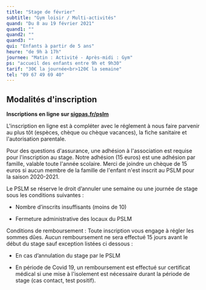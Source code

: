 ```yaml
---
title: "Stage de février"
subtitle: "Gym loisir / Multi-activités"
quand: "Du 8 au 19 février 2021"
quand1: ""
quand2: ""
quand3: ""
qui: "Enfants à partir de 5 ans"
heure: "de 9h à 17h"
journee: "Matin : Activité - Après-midi : Gym"
ps: "accueil des enfants entre 9h et 9h30"
tarif: "30€ la journée<br>120€ la semaine"
tel: "09 67 49 69 40"
---
```

## Modalités d'inscription

**Inscriptions en ligne sur [sigpas.fr/pslm](https://sigpas.fr/pslm/)**

L'inscription en ligne est à compléter avec le réglement à nous faire parvenir au plus tôt (espèces, chèque ou chèque vacances), la fiche sanitaire et l'autorisation parentale.

Pour des questions d'assurance, une adhésion à l'association est requise pour l'inscription au stage. Notre adhésion (15 euros) est une adhésion par famille, valable toute l'année scolaire. Merci de joindre un chèque de 15 euros si aucun membre de la famille de l'enfant n'est inscrit au PSLM pour la saison 2020-2021.

Le PSLM se réserve le droit d’annuler une semaine ou une journée de stage sous les conditions suivantes :

- Nombre d’inscrits insuffisants (moins de 10)

- Fermeture administrative des locaux du PSLM

Conditions de remboursement : Toute inscription vous engage à régler les sommes dûes. Aucun remboursement ne sera effectué 15 jours avant le début du stage sauf exception listées ci dessous :

-	En cas d’annulation du stage par le PSLM

- En période de Covid 19, un remboursement est effectué sur certificat médical si une mise à l'isolement est nécessaire durant la période de stage (cas contact, test positif).
